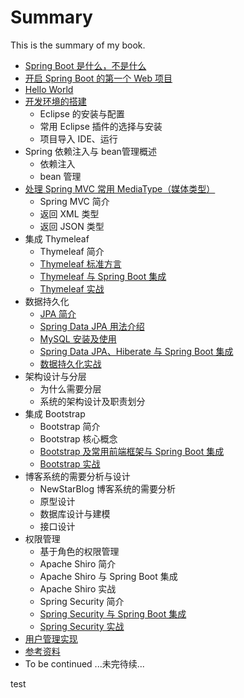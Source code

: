 # Summary

This is the summary of my book.

* [Spring Boot 是什么，不是什么](docs/overview.md)
* [开启 Spring Boot 的第一个  Web 项目](docs/quick-start-with-initializr.md)
* [Hello World](docs/hello-world.md)
* [开发环境的搭建](docs/devlope-in-ide.md)
	* Eclipse 的安装与配置
	* 常用 Eclipse 插件的选择与安装
	* 项目导入 IDE、运行
* Spring 依赖注入与 bean管理概述
	* 依赖注入
	* bean 管理
* [处理 Spring MVC 常用 MediaType（媒体类型）](docs/media-type.md)
	* Spring MVC 简介
	* 返回 XML 类型
	* 返回 JSON 类型
* 集成 Thymeleaf 
	* Thymeleaf 简介
	* [Thymeleaf 标准方言](docs/thymeleaf-standard-dialects.md)
	* [Thymeleaf 与 Spring Boot 集成](docs/thymeleaf-integration.md)
	* [Thymeleaf 实战](docs/thymeleaf-in-action.md)
* 数据持久化
	* [JPA 简介](docs/jpa-overview.md)
	* [Spring Data JPA 用法介绍](docs/jpa-sping-data-jpa.md)
	* [MySQL 安装及使用](docs/jpa-mysql.md)
	* [Spring Data JPA、Hiberate 与 Spring Boot 集成](docs/jpa-integration.md)
	* [数据持久化实战](docs/jpa-in-action.md)
* 架构设计与分层
	* 为什么需要分层
	* 系统的架构设计及职责划分
* 集成 Bootstrap 
	* Bootstrap 简介
	* Bootstrap 核心概念
	* [Bootstrap 及常用前端框架与 Spring Boot 集成](docs/bootstrap-integration.md)
	* [Bootstrap 实战](docs/bootstrap-in-action.md)
* 博客系统的需要分析与设计
	* NewStarBlog 博客系统的需要分析
	* 原型设计
	* 数据库设计与建模
	* 接口设计
* 权限管理
	* 基于角色的权限管理
	* Apache Shiro 简介
	* Apache Shiro 与 Spring Boot 集成
	* Apache Shiro 实战
	* Spring Security 简介
	* [Spring Security 与 Spring Boot 集成](docs/security-integration.md)
	* [Spring Security 实战](docs/security-in-action.md)
* [用户管理实现](docs/blog-user.md)
* [参考资料](docs/references.md)
* To be continued ...未完待续...

test